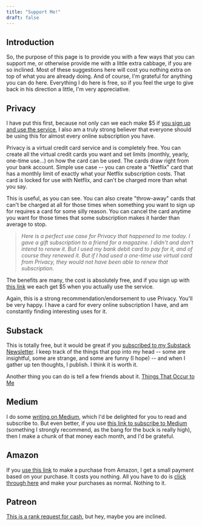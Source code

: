 ```yaml
---
title: "Support Me!"
draft: false
---
```


## Introduction

So, the purpose of this page is to provide you with a few ways that you can support me, or otherwise provide me with a little extra cabbage, if you are so inclined. Most of these suggestions here will cost you nothing extra on top of what you are already doing. And of course, I'm grateful for anything you can do here. Everything I do here is free, so if you feel the urge to give back in his direction a little, I'm very appreciative.

## Privacy

I have put this first, because not only can we each make $5 if [you sign up and use the service](https://app.privacy.com/join/LUZBW), I also am a truly strong believer that everyone should be using this for almost every online subscription you have.

Privacy is a virtual credit card service and is completely free. You can create all the virtual credit cards you want and set limits (monthly, yearly, one-time use...) on how the card can be used. The cards draw right from your bank account. Simple use case -- you can create a "Netflix" card that has a monthly limit of exactly what your Netflix subscription costs. That card is locked for use with Netflix, and can't be charged more than what you say.

This is useful, as you can see. You can also create "throw-away" cards that can't be charged at all for those times when something you want to sign up for requires a card for some silly reason. You can cancel the card anytime you want for those times that some subscription makes it harder than average to stop.

> _Here is a perfect use case for Privacy that happened to me today. I gave a gift subscription to a friend for a magazine. I didn't and don't intend to renew it. But I used my bank debit card to pay for it, and of course they renewed it. But if I had used a one-time use virtual card from Privacy, they would not have been able to renew that subscription._

The benefits are many, the cost is absolutely free, and if you sign up with [this link](https://app.privacy.com/join/LUZBW) we each get $5 when you actually use the service.

Again, this is a strong recommendation/endorsement to use Privacy. You'll be very happy. I have a card for every online subscription I have, and am constantly finding interesting uses for it.

## Substack

This is totally free, but it would be great if you [subscribed to my Substack Newsletter](https://thingsthatoccurtome.substack.com/). I keep track of the things that pop into my head -- some are insightful, some are strange, and some are funny (I hope) -- and when I gather up ten thoughts, I publish. I think it is worth it.

Another thing you can do is tell a few friends about it. [Things That Occur to Me](https://thingsthatoccurtome.substack.com/)

## Medium

I do some [writing on Medium](https://nickhodges.medium.com/), which I'd be delighted for you to read and subscribe to. But even better, if you use [this link to subscribe to Medium](https://medium.com/@nickhodges/membership) (something I strongly recommend, as the bang for the buck is really high), then I make a chunk of that money each month, and I'd be grateful.

## Amazon

If you [use this link](https://amzn.to/3sbg48S) to make a purchase from Amazon, I get a small payment based on your purchase. It costs you nothing. All you have to do is [click through here](https://amzn.to/3sbg48S) and make your purchases as normal. Nothing to it.

## Patreon

[This is a rank request for cash](https://www.patreon.com/nickhodges), but hey, maybe you are inclined.
